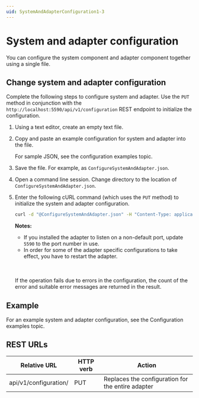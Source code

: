 ```yaml
---
uid: SystemAndAdapterConfiguration1-3
---
```


# System and adapter configuration

You can configure the system component and adapter component together using a single file.

## Change system and adapter configuration

Complete the following steps to configure system and adapter. Use the `PUT` method in conjunction with the `http://localhost:5590/api/v1/configuration` REST endpoint to initialize the configuration.

1. Using a text editor, create an empty text file.

2. Copy and paste an example configuration for system and adapter into the file.

    For sample JSON, see the configuration examples topic.

4. Save the file. For example, as `ConfigureSystemAndAdapter.json`.

5. Open a command line session. Change directory to the location of `ConfigureSystemAndAdapter.json`.

6. Enter the following cURL command (which uses the `PUT` method) to initialize the system and adapter configuration.

    ```bash
    curl -d "@ConfigureSystemAndAdapter.json" -H "Content-Type: application/json" -X PUT "http://localhost:5590/api/v1/configuration"
    ```

    **Notes:**
  
    * If you installed the adapter to listen on a non-default port, update `5590` to the port number in use.
    * In order for some of the adapter specific configurations to take effect, you have to restart the adapter.
    <br/>
    <br/>

    If the operation fails due to errors in the configuration, the count of the error and suitable error messages are returned in the result.

## Example

For an example system and adapter configuration, see the Configuration examples topic.

## REST URLs

| Relative URL          | HTTP verb | Action                                            |
| --------------------- | --------- | ------------------------------------------------- |
| api/v1/configuration/ | PUT       | Replaces the configuration for the entire adapter |
